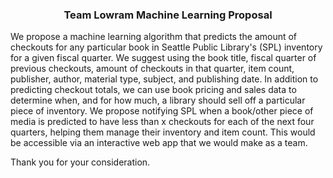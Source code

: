 
### <p style="text-align: center;">Team Lowram Machine Learning Proposal</p>

We propose a machine learning algorithm that predicts the amount of checkouts for any particular book in Seattle Public Library's (SPL) inventory for a given fiscal quarter. We suggest using the book title, fiscal quarter of previous checkouts, amount of checkouts in that quarter, item count, publisher, author, material type, subject, and publishing date. In addition to predicting checkout totals, we can use book pricing and sales data to determine when, and for how much, a library should sell off a particular piece of inventory. We propose notifying SPL when a book/other piece of media is predicted to have less than x checkouts for each of the next four quarters, helping them manage their inventory and item count. This would be accessible via an interactive web app that we would make as a team.

Thank you for your consideration.

